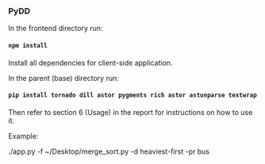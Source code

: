 ### PyDD

In the frontend directory run:

#### `npm install`

Install all dependencies for client-side application.

In the parent (base) directory run:

#### `pip install tornado dill astor pygments rich astor astunparse textwrap`

Then refer to section 6 (Usage) in the report for instructions on how to use it.

Example:

./app.py -f ~/Desktop/merge_sort.py -d heaviest-first -pr bus